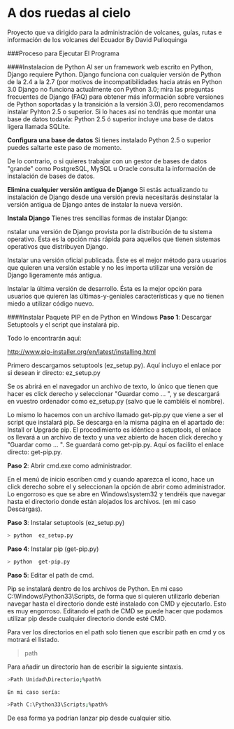 A dos ruedas al cielo
==

Proyecto que va dirigido para la administración de volcanes, guías, rutas e información de los volcanes del Ecuador
By David Pulloquinga


###Proceso para Ejecutar El Programa


####Instalacion de  Python
Al ser un framework web escrito en Python, Django requiere Python. Django funciona con cualquier versión de Python de la 2.4 a la 2.7 (por motivos de incompatibilidades hacia atrás en Python 3.0 Django no funciona actualmente con Python 3.0; mira las preguntas frecuentes de Django (FAQ) para obtener más información sobre versiones de Python soportadas y la transición a la versión 3.0), pero recomendamos instalar Pyhton 2.5 o superior. Si lo haces así no tendrás que montar una base de datos todavía: Python 2.5 ó superior incluye una base de datos ligera llamada SQLite.

**Configura una base de datos**
Si tienes instalado Python 2.5 o superior puedes saltarte este paso de momento.

De lo contrario, o si quieres trabajar con un gestor de bases de datos "grande" como PostgreSQL, MySQL u Oracle consulta la información de instalación de bases de datos.

**Elimina cualquier versión antigua de Django**
Si estás actualizando tu instalación de Django desde una versión previa necesitarás desinstalar la versión antigua de Django antes de instalar la nueva versión.

**Instala Django**
Tienes tres sencillas formas de instalar Django:

nstalar una versión de Django provista por la distribución de tu sistema operativo. Ésta es la opción más rápida para aquellos que tienen sistemas operativos que distribuyen Django.

Instalar una versión oficial publicada. Éste es el mejor método para usuarios que quieren una versión estable y no les importa utilizar una versión de Django ligeramente más antigua.

Instalar la última versión de desarrollo. Ésta es la mejor opción para usuarios que quieren las últimas-y-geniales características y que no tienen miedo a utilizar código nuevo.

####Instalar Paquete PIP en de Python en Windows
**Paso 1**: Descargar Setuptools y el script que instalará pip.

Todo lo encontrarán aquí:

http://www.pip-installer.org/en/latest/installing.html

Primero descargamos setuptools (ez_setup.py). Aquí incluyo el enlace por si desean ir directo: ez_setup.py

Se os abrirá en el navegador un archivo de texto, lo único que tienen que hacer es click derecho y seleccionar "Guardar como ... ", y se descargará en vuestro ordenador como ez_setup.py (salvo que le cambiéis el nombre).

Lo mismo lo hacemos con un archivo llamado get-pip.py que viene a ser el script que instalará pip. Se descarga en la misma página en el apartado de: Install or Upgrade pip. El procedimiento es idéntico a setuptools, el enlace os llevará a un archivo de texto y una vez abierto de hacen click derecho y "Guardar como ... ". Se guardará como get-pip.py. Aquí os facilito el enlace directo: get-pip.py. 

**Paso 2**: Abrir cmd.exe como administrador.

En el menú de inicio escriben cmd y cuando aparezca el icono, hace un click derecho sobre el y seleccionan la opción de abrir como administrador. Lo engorroso es que se abre en Windows\system32 y tendréis que navegar hasta el directorio donde están alojados los archivos. (en mi caso Descargas).

**Paso 3**: Instalar setuptools (ez_setup.py)
``` sh
> python  ez_setup.py

```

**Paso 4**: Instalar pip (get-pip.py)
```sh
> python  get-pip.py

```

**Paso 5**: Editar el path de cmd.

Pip se instalará dentro de los archivos de Python. En mi caso C:\Windows\Python33\Scripts\, de forma que si quieren utilizarlo deberían navegar hasta el directorio donde esté instalado con CMD y ejecutarlo. Esto es muy engorroso. Editando el path de CMD se puede hacer que podamos utilizar pip desde cualquier directorio donde esté CMD.

Para ver los directorios en el path solo tienen que escribir path en cmd y os motrará el listado.

> path

Para añadir un directorio han de escribir la siguiente sintaxis.
```sh
>Path Unidad\Directorio;%path%

En mi caso sería:

>Path C:\Python33\Scripts;%path%
```

De esa forma ya podrían lanzar pip desde cualquier sitio.
